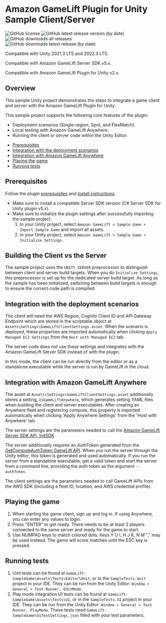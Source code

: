 # Amazon GameLift Plugin for Unity Sample Client/Server

![GitHub license](https://img.shields.io/github/license/aws/amazon-gamelift-plugin-unity)
![GitHub latest release version (by date)](https://img.shields.io/github/v/release/aws/amazon-gamelift-plugin-unity)
![GitHub downloads all releases](https://img.shields.io/github/downloads/aws/amazon-gamelift-plugin-unity/total)
![GitHub downloads latest release (by date)](https://img.shields.io/github/downloads/aws/amazon-gamelift-plugin-unity/latest/total)

Compatible with Unity 2021.3 LTS and 2022.3 LTS.

Compatible with Amazon GameLift Server SDK v5.x.

Compatible with Amazon GameLift Plugin for Unity v2.x.

## Overview

This sample Unity project demonstrates the steps to integrate a game client and server with the Amazon GameLift Plugin for Unity.

This sample project supports the following core features of the plugin:
* Deployment scenarios (Single-region, Spot, and FlexMatch).
* Local testing with Amazon GameLift Anywhere.
* Running the client or server code within the Unity Editor.

- [Prerequisites](#prerequisites)
- [Integration with the deployment scenarios](#integration-with-the-deployment-scenarios)
- [Integration with Amazon GameLift Anywhere](#integration-with-amazon-gamelift-anywhere)
- [Playing the game](#playing-the-game)
- [Running tests](#running-tests)

## Prerequisites

Follow the plugin [prerequisites](../../README.md#prerequisites) and [install instructions](../../README.md#install-the-plugin).
* Make sure to install a compatible Server SDK version (C# Server SDK for Unity plugin v5.x).
* Make sure to initialize the plugin settings after successfully importing the sample project.
    1. In your Unity project, select `Amazon GameLift > Sample Game > Import Sample Game` and import all assets.
    1. In your Unity project, select `Amazon GameLift > Sample Game > Initialize Settings`.

## Building the Client vs the Server

The sample project uses the `UNITY_SERVER` preprocessor to distinguish between client and server build targets. When you do `Initialize Settings`, this preprocessor is set up for the dedicated server build target. As long as the sample has been initialized, switching between build targets is enough to ensure the correct code path is compiled.

## Integration with the deployment scenarios

The client will need the AWS Region, Cognito Client ID and API Gateway Endpoint which are stored in the scriptable object at `Assets\Settings\GameLiftClientSettings.asset`. When the scenario is deployed, these properties are imported automatically when clicking `Apply Managed EC2 Settings` from the `Host with Managed EC2` tab.

The server code does not use these settings and integrates with the Amazon GameLift Server SDK instead of with the plugin.

In this mode, the client can be run directly from the editor or as a standalone executable while the server is run by GameLift in the cloud.

## Integration with Amazon GameLift Anywhere

The asset at `Assets\Settings\GameLiftClientSettings.asset` additionally stores a setting, `IsGameLiftAnywhere`, which generates setting YAML files when building the client and server executables. After creating an Anywhere fleet and registering compute, this property is imported automatically when clicking 'Apply Anywhere Settings' from the 'Host with Anywhere' tab.

The server settings are the parameters needed to call the [Amazon GameLift Server SDK API, InitSDK](https://docs.aws.amazon.com/gamelift/latest/developerguide/integration-server-sdk5-csharp-actions.html#integration-server-sdk5-csharp-initsdk-anywhere).

The server additionally requires an AuthToken generated from the [GetComputeAuthToken GameLift API](https://docs.aws.amazon.com/gamelift/latest/apireference/API_GetComputeAuthToken.html). When you run the server through the Unity editor, this token is generated and used automatically. If you run the server from a standalone executable, get a valid token and start the server from a command line, providing the auth token as the argument `--authToken`.

The client settings are the parameters needed to call GameLift APIs from the AWS SDK (including a fleet ID, location, and AWS credential profile).

## Playing the game

1. When starting the game client, sign up and log in. If using Anywhere, you can enter any values to login.
1. Press "ENTER" to get ready. There needs to be at least 2 players connected to the same server and ready for the game to start.
1. Use NUMPAD keys to match colored dots. Keys Y U I, H J K, N M "," may be used instead. The game will score matches until the ESC key is pressed.

## Running tests

1. Unit tests can be found at `GameLift-SampleGame\Assets\Tests\Editor\Unit`, or in the `SampleTests.Unit` project in your IDE. They can be run from the Unity Editor: `Window > General > Test Runner, EditMode`.
1. Play mode integration UI tests can be found at `GameLift-SampleGame\Assets\Tests\UI`, or in the `SampleTests.UI` project in your IDE. They can be run from the Unity Editor: `Window > General > Test Runner, PlayMode`. These tests need `GameLift-SampleGame\UiTestSettings.json` filled with your test parameters.

